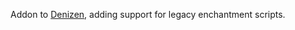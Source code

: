 Addon to [Denizen](https://github.com/DenizenScript/Denizen), adding support for legacy enchantment scripts.
